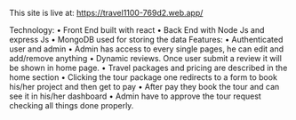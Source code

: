 This site is live at:
https://travel1100-769d2.web.app/

Technology:
•	Front End built with react 
•	Back End with Node Js and express Js
•	MongoDB used for storing the data
Features: 
•	Authenticated user and admin
•	Admin has access to every single pages, he can edit and add/remove anything
•	Dynamic reviews. Once user submit a review it will be shown in home page.
•	Travel packages and pricing are described in the home section
•	Clicking the tour package one redirects to a form to book his/her project and then get to pay 
•	After pay they book the tour and can see it in his/her dashboard
•	Admin have to approve the tour request checking all things done properly.
